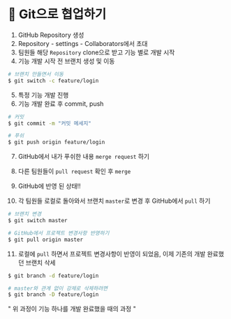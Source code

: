 # 🌱 Git으로 협업하기

1. GitHub Repository 생성
2. Repository - settings - Collaborators에서 초대
3. 팀원들 해당 `Repository` clone으로 받고 기능 별로 개발 시작
4. 기능 개발 시작 전 브랜치 생성 및 이동

```bash
# 브랜치 만들면서 이동
$ git switch -c feature/login
```

5. 특정 기능 개발 진행
6. 기능 개발 완료 후 commit, push

```bash
# 커밋
$ git commit -m "커밋 메세지"

# 푸쉬
$ git push origin feature/login
```

7. GitHub에서 내가 푸쉬한 내용 `merge request` 하기
8. 다른 팀원들이 `pull request` 확인 후 `merge`
9. GitHub에 반영 된 상태!!

10. 각 팀원들 로컬로 돌아와서 브랜치 `master`로 변경 후 GitHub에서 `pull` 하기

```bash
# 브랜치 변경
$ git switch master

# GitHub에서 프로젝트 변경사항 반영하기
$ git pull origin master
```

11. 로컬에 `pull` 하면서 프로젝트 변경사항이 반영이 되었음, 이제 기존의 개발 완료했던 브랜치 삭세

```bash
$ git branch -d feature/login

# master와 관계 없이 강제로 삭제하려면 
$ git branch -D feature/login
```



" 위 과정이 기능 하나를 개발 완료했을 때의 과정 "